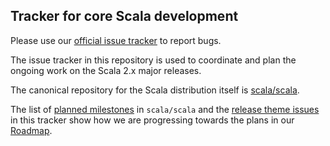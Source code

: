 ## Tracker for core Scala development

Please use our [official issue tracker](https://github.com/scala/bug/issues) to report bugs.

The issue tracker in this repository is used to coordinate
and plan the ongoing work on the Scala 2.x major releases.

The canonical repository for the Scala distribution itself
is [scala/scala](http://github.com/scala/scala).

The list of [planned milestones](https://github.com/scala/scala/milestones)
in `scala/scala` and the [release theme issues](https://github.com/scala/scala-dev/issues/324) in this tracker
show how we are progressing towards the plans in our [Roadmap](http://scala-lang.org/news/roadmap-2.13.html).

